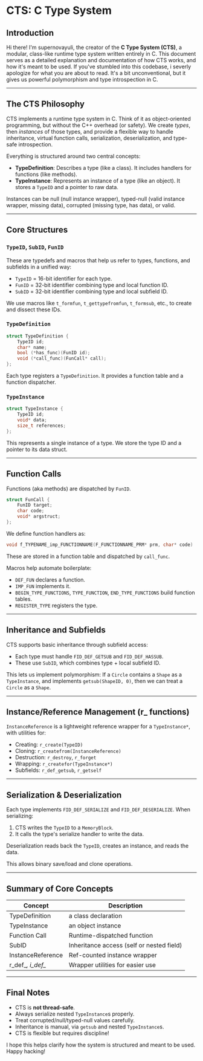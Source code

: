 # CTS: C Type System

## Introduction

Hi there! I'm supernovayuli, the creator of the **C Type System (CTS)**, a modular, class-like runtime type system written entirely in C. This document serves as a detailed explanation and documentation of how CTS works, and how it's meant to be used. If you've stumbled into this codebase, i severly apologize for what you are about to read. It's a bit unconventional, but it gives us powerful polymorphism and type introspection in C.

---

## The CTS Philosophy

CTS implements a runtime type system in C. Think of it as object-oriented programming, but without the C++ overhead (or safety). We create *types*, then *instances* of those types, and provide a flexible way to handle inheritance, virtual function calls, serialization, deserialization, and type-safe introspection.

Everything is structured around two central concepts:

* **TypeDefinition**: Describes a type (like a class). It includes handlers for functions (like methods).
* **TypeInstance**: Represents an instance of a type (like an object). It stores a `TypeID` and a pointer to raw data.

Instances can be null (null instance wrapper), typed-null (valid instance wrapper, missing data), corrupted (missing type, has data), or valid.

---

## Core Structures

### `TypeID`, `SubID`, `FunID`

These are typedefs and macros that help us refer to types, functions, and subfields in a unified way:

* `TypeID` = 16-bit identifier for each type.
* `FunID` = 32-bit identifier combining type and local function ID.
* `SubID` = 32-bit identifier combining type and local subfield ID.

We use macros like `t_formfun`, `t_gettypefromfun`, `t_formsub`, etc., to create and dissect these IDs.

### `TypeDefinition`

```c
struct TypeDefinition {
    TypeID id;
    char* name;
    bool (*has_func)(FunID id);
    void (*call_func)(FunCall* call);
};
```

Each type registers a `TypeDefinition`. It provides a function table and a function dispatcher.

### `TypeInstance`

```c
struct TypeInstance {
    TypeID id;
    void* data;
    size_t references;
};
```

This represents a single instance of a type. We store the type ID and a pointer to its data struct.

---

## Function Calls

Functions (aka methods) are dispatched by `FunID`.

```c
struct FunCall {
    FunID target;
    char code;
    void* argstruct;
};
```

We define function handlers as:

```c
void f_TYPENAME_imp_FUNCTIONNAME(F_FUNCTIONNAME_PRM* prm, char* code)
```

These are stored in a function table and dispatched by `call_func`.

Macros help automate boilerplate:

* `DEF_FUN` declares a function.
* `IMP_FUN` implements it.
* `BEGIN_TYPE_FUNCTIONS`, `TYPE_FUNCTION`, `END_TYPE_FUNCTIONS` build function tables.
* `REGISTER_TYPE` registers the type.

---

## Inheritance and Subfields

CTS supports basic inheritance through subfield access:

* Each type must handle `FID_DEF_GETSUB` and `FID_DEF_HASSUB`.
* These use `SubID`, which combines type + local subfield ID.

This lets us implement polymorphism:
If a `Circle` contains a `Shape` as a `TypeInstance`, and implements `getsub(ShapeID, 0)`, then we can treat a `Circle` as a `Shape`.

---

## Instance/Reference Management (r\_ functions)

`InstanceReference` is a lightweight reference wrapper for a `TypeInstance*`, with utilities for:

* Creating: `r_create(TypeID)`
* Cloning: `r_createfrom(InstanceReference)`
* Destruction: `r_destroy`, `r_forget`
* Wrapping: `r_createfor(TypeInstance*)`
* Subfields: `r_def_getsub`, `r_getself`

---

## Serialization & Deserialization

Each type implements `FID_DEF_SERIALIZE` and `FID_DEF_DESERIALIZE`. When serializing:

1. CTS writes the `TypeID` to a `MemoryBlock`.
2. It calls the type's serialize handler to write the data.

Deserialization reads back the `TypeID`, creates an instance, and reads the data.

This allows binary save/load and clone operations.

---

## Summary of Core Concepts

| Concept              | Description                               |
| -------------------- | ----------------------------------------- |
| TypeDefinition       | a class declaration                       |
| TypeInstance         | an object instance                        |
| Function Call        | Runtime-dispatched function               |
| SubID                | Inheritance access (self or nested field) |
| InstanceReference    | Ref-counted instance wrapper              |
| r\_def\_*, i\_def\_* | Wrapper utilities for easier use          |

---

## Final Notes

* CTS is **not thread-safe**.
* Always serialize nested `TypeInstance`s properly.
* Treat corrupted/null/typed-null values carefully.
* Inheritance is manual, via `getsub` and nested `TypeInstance`s.
* CTS is flexible but requires discipline!

I hope this helps clarify how the system is structured and meant to be used. Happy hacking!
